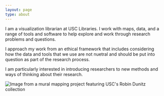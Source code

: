 ```yaml
---
layout: page
type: about
---
```


I am a visualization librarian at USC Libraries. I work with maps, data, and a range of tools and software to help explore and work through research problems and questions.  

I approach my work from an ethical framework that includes considering how the data and tools that we use are not nuetral and should be put into question as part of the research process.   

I am particularly interested in introducing researchers to new methods and ways of thinking about their research. 


![Image from a mural mapping project featuring USC's Robin Dunitz collection](/hi/assets/images/samplemuralmap.jpeg "Image from a mural mapping project featuring USC Robin Dunitz collection.")

